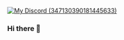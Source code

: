 [![My Discord (347130390181445633)](https://img.shields.io/badge/My-Discord-%235865F2.svg)](https://discord.com/users/347130390181445633)

### Hi there 👋


